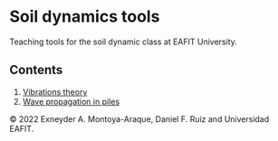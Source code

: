 # Soil dynamics tools

Teaching tools for the soil dynamic class at EAFIT University.

## Contents
1. [Vibrations theory](./vibrations_theory.ipynb)
1. [Wave propagation in piles](./wave_propagation.ipynb)

© 2022 Exneyder A. Montoya-Araque, Daniel F. Ruiz and Universidad EAFIT.
